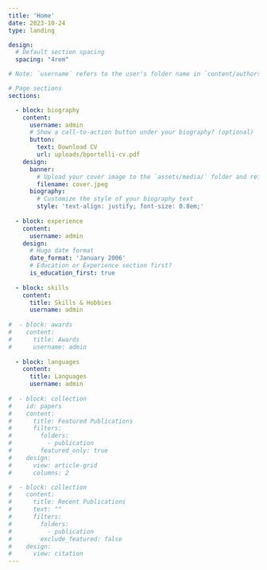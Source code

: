 ```yaml
---
title: 'Home'
date: 2023-10-24
type: landing

design:
  # Default section spacing
  spacing: "4rem"

# Note: `username` refers to the user's folder name in `content/authors/`

# Page sections
sections:

  - block: biography
    content:
      username: admin
      # Show a call-to-action button under your biography? (optional)
      button:
        text: Download CV
        url: uploads/bportelli-cv.pdf
    design:
      banner:
        # Upload your cover image to the `assets/media/` folder and reference it here
        filename: cover.jpeg
      biography:
        # Customize the style of your biography text
        style: 'text-align: justify; font-size: 0.8em;'
        
  - block: experience
    content:
      username: admin
    design:
      # Hugo date format
      date_format: 'January 2006'
      # Education or Experience section first?
      is_education_first: true
      
  - block: skills
    content:
      title: Skills & Hobbies
      username: admin
      
#  - block: awards
#    content:
#      title: Awards
#      username: admin
      
  - block: languages
    content:
      title: Languages
      username: admin
    
#  - block: collection
#    id: papers
#    content:
#      title: Featured Publications
#      filters:
#        folders:
#          - publication
#        featured_only: true
#    design:
#      view: article-grid
#      columns: 2

#  - block: collection
#    content:
#      title: Recent Publications
#      text: ""
#      filters:
#        folders:
#          - publication
#        exclude_featured: false
#    design:
#      view: citation
---
```


